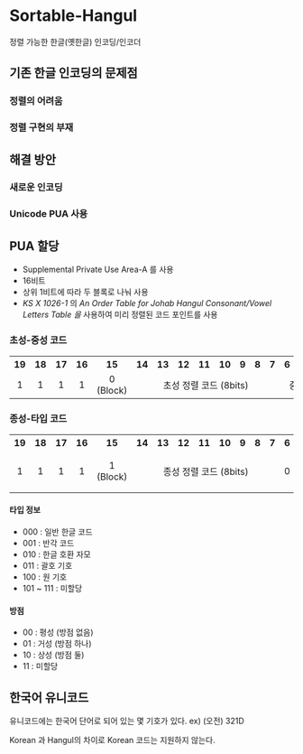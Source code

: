 # Sortable-Hangul
정렬 가능한 한글(옛한글) 인코딩/인코더

## 기존 한글 인코딩의 문제점

### 정렬의 어려움


### 정렬 구현의 부재


## 해결 방안

### 새로운 인코딩

### Unicode PUA 사용


## PUA 할당
* Supplemental Private Use Area-A 를 사용
* 16비트
* 상위 1비트에 따라 두 블록로 나눠 사용
* *KS X 1026-1* 의 *An Order Table for Johab Hangul Consonant/Vowel Letters Table 을* 사용하여 미리 정렬된 코드 포인트를 사용

### 초성-중성 코드

<table>
<tr align="center" >
<th>19</th><th>18</th><th>17</th><th>16</th><th>15</th><th>14</th><th>13</th><th>12</th><th>11</th><th>10</th><th>9</th><th>8</th><th>7</th><th>6</th><th>5</th><th>4</th><th>3</th><th>2</th><th>1</th><th>0</th>
</tr>
<tr align="center">
<td>1</td><td>1</td><td>1</td><td>1</td><td>0 (Block)</td><td align="center" colspan=8>초성 정렬 코드 (8bits)</td><td  colspan=7>중성 정렬 코드 (7bits)</td>
</tr>
</table>


### 종성-타입 코드

<table>
<tr align="center">
<th>19</th><th>18</th><th>17</th><th>16</th><th>15</th><th>14</th><th>13</th><th>12</th><th>11</th><th>10</th><th>9</th><th>8</th><th>7</th><th>6</th><th>5</th><th>4</th><th>3</th><th>2</th><th>1</th><th>0</th>
</tr>
<tr align="center">
<td>1</td><td>1</td><td>1</td><td>1</td><td>1 (Block)</td><td align="center" colspan=8>종성 정렬 코드 (8bits)</td><td>0</td><td>0</td><td  colspan=2>방점 (2bits)</td><td  colspan=3>타입 정보 (3bits)</td>
</tr>
</table>

#### 타입 정보

* 000 : 일반 한글 코드 
* 001 : 반각 코드
* 010 : 한글 호환 자모
* 011 : 괄호 기호
* 100 : 원 기호
* 101 ~ 111 : 미할당

#### 방점
* 00 : 평성 (방점 없음)
* 01 : 거성 (방점 하나)
* 10 : 상성 (방점 둘)
* 11 : 미할당


## 한국어 유니코드
유니코드에는 한국어 단어로 되어 있는 몇 기호가 있다. ex) (오전) 321D

Korean 과 Hangul의 차이로 Korean 코드는 지원하지 않는다.